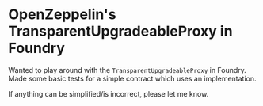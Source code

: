 # OpenZeppelin's TransparentUpgradeableProxy in Foundry

Wanted to play around with the `TransparentUpgradeableProxy` in Foundry. Made some basic tests for a simple contract which uses an implementation.

If anything can be simplified/is incorrect, please let me know.